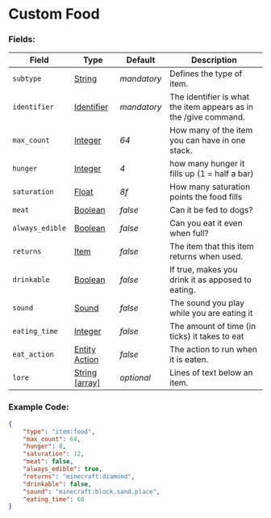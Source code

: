 # Custom Food

### Fields:

   Field   | Type | Default | Description
-----------|------|---------|-------------
`subtype` | [String]() | *mandatory* | Defines the type of item.
`identifier` | [Identifier]() | *mandatory* | The identifier is what the item appears as in the /give command.
`max_count` | [Integer]() | *64* | How many of the item you can have in one stack.
`hunger` | [Integer]() | *4* | how many hunger it fills up (1 = half a bar)
`saturation` | [Float]() | *8f* | How many saturation points the food fills
`meat` | [Boolean]() | *false* | Can it be fed to dogs?
`always_edible` | [Boolean]() | *false* | Can you eat it even when full?
`returns` | [Item]() | *false* | The item that this item returns when used.
`drinkable` | [Boolean]() | *false* | If true, makes you drink it as apposed to eating.
`sound` | [Sound]() | *false* | The sound you play while you are eating it
`eating_time` | [Integer]() | *false* | The amount of time (in ticks) it takes to eat
`eat_action` | [Entity Action]() | *false* | The action to run when it is eaten.
`lore` | [String [array]]() | *optional* | Lines of text below an item.

### Example Code:

```json
{
    "type": "item:food",
    "max_count": 64,
    "hunger": 8,
    "saturation": 12,
    "meat": false,
    "always_edible": true,
    "returns": "minecraft:diamond",
    "drinkable": false,
    "sound": "minecraft:block.sand.place",
    "eating_time": 60
}
```

